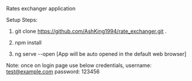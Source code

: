 Rates exchanger application

Setup Steps:

1. git clone https://github.com/AshKing1994/rate_exchanger.git .

2. npm install

3. ng serve --open [App will be auto opened in the default web browser]

Note:
once on login page use below credentials,
username: test@example.com
password: 123456